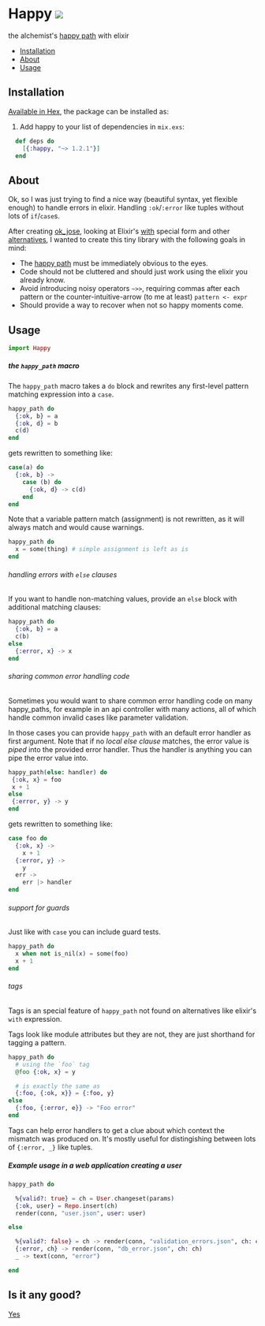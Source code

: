 # Happy <a href="https://travis-ci.org/vic/happy"><img src="https://travis-ci.org/vic/happy.svg"></a>

the alchemist's [happy path](https://en.wikipedia.org/wiki/Happy_path) with elixir

- [Installation](#installation)
- [About](#about)
- [Usage](#usage)

## Installation

[Available in Hex](https://hex.pm/packages/happy), the package can be installed as:

  1. Add happy to your list of dependencies in `mix.exs`:

```elixir
  def deps do
    [{:happy, "~> 1.2.1"}]
  end
```

## About

Ok, so I was just trying to find a nice way (beautiful syntax, yet flexible enough) to handle
errors in elixir. Handling `:ok`/`:error` like tuples without lots of `if`/`case`s.

After creating [ok_jose](https://github.com/vic/ok_jose), looking at Elixir's [with](http://elixir-lang.org/docs/stable/elixir/Kernel.SpecialForms.html#with/1) special form and other
[alternatives](https://github.com/ruby2elixir/plumber_girl), I wanted to create this tiny library with the
following goals in mind:

- The [happy path](https://en.wikipedia.org/wiki/Happy_path) must be immediately obvious to the eyes.
- Code should not be cluttered and should just work using the elixir you already know.
- Avoid introducing noisy operators `~>>`, requiring commas after each pattern or the counter-intuitive-arrow (to me at least) `pattern <- expr`
- Should provide a way to recover when not so happy moments come.

## Usage

```elixir
import Happy
```

##### the `happy_path` macro

The `happy_path` macro takes a `do` block and rewrites any first-level pattern matching expression into a `case`.

```elixir
happy_path do
  {:ok, b} = a
  {:ok, d} = b
  c(d)
end
```

gets rewritten to something like:

```elixir
case(a) do
  {:ok, b} ->
    case (b) do
      {:ok, d} -> c(d)
    end
end
```

Note that a variable pattern match (assignment) is not
rewritten, as it will always match and would cause warnings.

```elixir
happy_path do
  x = some(thing) # simple assignment is left as is
end
```

###### handling errors with `else` clauses

If you want to handle non-matching values,
provide an `else` block with additional
matching clauses:

```elixir
happy_path do
  {:ok, b} = a
  c(b)
else
  {:error, x} -> x
end
```

###### sharing common error handling code


Sometimes you would want to share common error handling
code on many happy_paths, for example in an api controller 
with many actions, all of which handle common invalid cases
like parameter validation.

In those cases you can provide `happy_path` with an
default error handler as first argument. Note that if no *local
else clause* matches, the error value is *piped* into 
the provided error handler. Thus the handler is anything
you can pipe the error value into.

```elixir
happy_path(else: handler) do 
 {:ok, x} = foo
 x + 1
else
 {:error, y} -> y
end
```

gets rewritten to something like:

```elixir
case foo do
  {:ok, x} -> 
    x + 1
  {:error, y} ->
    y
  err -> 
    err |> handler
end
```

###### support for guards

Just like with `case` you can include guard tests.

```elixir
happy_path do
  x when not is_nil(x) = some(foo)
  x + 1
end
```

###### tags

Tags is an special feature of `happy_path` not found on
alternatives like elixir's `with` expression.

Tags look like module attributes but they are not, they
are just shorthand for tagging a pattern.

```elixir
happy_path do
  # using the `foo` tag
  @foo {:ok, x} = y

  # is exactly the same as
  {:foo, {:ok, x}} = {:foo, y}
else
  {:foo, {:error, e}} -> "Foo error"
end
```

Tags can help error handlers to get a clue about which
context the mismatch was produced on. It's mostly useful
for distingishing between lots of `{:error, _}` like tuples.


##### Example usage in a web application creating a user

```elixir
happy_path do

  %{valid?: true} = ch = User.changeset(params)
  {:ok, user} = Repo.insert(ch)
  render(conn, "user.json", user: user)

else

  %{valid?: false} = ch -> render(conn, "validation_errors.json", ch: ch)
  {:error, ch} -> render(conn, "db_error.json", ch: ch)
  _ -> text(conn, "error")

end
```



## Is it any good?

[Yes](https://news.ycombinator.com/item?id=3067434)

